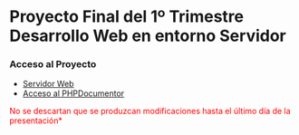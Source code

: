 <h1>Proyecto Final del 1º Trimestre Desarrollo Web en entorno Servidor</h1>

<h3>Acceso al Proyecto</h3>
<ul>
  <li><a href="http://51.254.116.159/proyecto_dsw_mvc/" target="_blank">Servidor Web</a></li>
  <li><a href="http://51.254.116.159/phpdocumentor_ivan/" target="_blank">Acceso al PHPDocumentor</a></li>
</ul>

<p style="color:red; ">No se descartan que se produzcan modificaciones hasta el último día de la presentación*</p>
